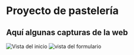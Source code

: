 # Proyecto de pastelería

## Aquí algunas capturas de la web

![Vista del inicio](/img/home-menu.png)
![vista del formulario](/img/form.png)